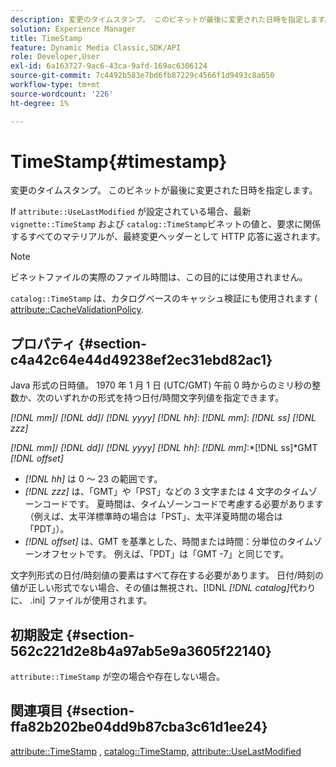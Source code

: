 ```yaml
---
description: 変更のタイムスタンプ。 このビネットが最後に変更された日時を指定します。
solution: Experience Manager
title: TimeStamp
feature: Dynamic Media Classic,SDK/API
role: Developer,User
exl-id: 6a163727-9ac6-43ca-9afd-169ac6306124
source-git-commit: 7c4492b583e7bd6fb87229c4566f1d9493c8a650
workflow-type: tm+mt
source-wordcount: '226'
ht-degree: 1%

---
```


# TimeStamp{#timestamp}

変更のタイムスタンプ。 このビネットが最後に変更された日時を指定します。

If `attribute::UseLastModified` が設定されている場合、最新 `vignette::TimeStamp` および `catalog::TimeStamp`ビネットの値と、要求に関係するすべてのマテリアルが、最終変更ヘッダーとして HTTP 応答に返されます。

>[!NOTE]
>
>ビネットファイルの実際のファイル時間は、この目的には使用されません。

`catalog::TimeStamp` は、カタログベースのキャッシュ検証にも使用されます ( [attribute::CacheValidationPolicy](/help/aem-is-ir-api/ir-api/material-cat/image-rendering-api-ref/c-ir-material-catalog/c-ir-attributes-reference/r-ir-cachevalidationpolicy.md).

## プロパティ {#section-c4a42c64e44d49238ef2ec31ebd82ac1}

Java 形式の日時値。 1970 年 1 月 1 日 (UTC/GMT) 午前 0 時からのミリ秒の整数か、次のいずれかの形式を持つ日付/時間文字列値を指定できます。

*[!DNL mm]*/ *[!DNL dd]*/ *[!DNL yyyy]* *[!DNL hh]*: *[!DNL mm]*: *[!DNL ss]* *[!DNL zzz]*

*[!DNL mm]*/ *[!DNL dd]*/ *[!DNL yyyy]* *[!DNL hh]*: *[!DNL mm]*:*[!DNL ss]*GMT *[!DNL offset]*

* *[!DNL hh]* は 0 ～ 23 の範囲です。
* *[!DNL zzz]* は、「GMT」や「PST」などの 3 文字または 4 文字のタイムゾーンコードです。 夏時間は、タイムゾーンコードで考慮する必要があります（例えば、太平洋標準時の場合は「PST」、太平洋夏時間の場合は「PDT」）。
* *[!DNL offset]* は、GMT を基準とした、時間または時間：分単位のタイムゾーンオフセットです。 例えば、「PDT」は「GMT -7」と同じです。

文字列形式の日付/時刻値の要素はすべて存在する必要があります。 日付/時刻の値が正しい形式でない場合、その値は無視され、[!DNL *[!DNL catalog]*&#x200B;代わりに、 .ini] ファイルが使用されます。

## 初期設定 {#section-562c221d2e8b4a97ab5e9a3605f22140}

`attribute::TimeStamp` が空の場合や存在しない場合。

## 関連項目 {#section-ffa82b202be04dd9b87cba3c61d1ee24}

[attribute::TimeStamp](../../../../../ir-api/material-cat/image-rendering-api-ref/c-ir-material-catalog/c-ir-attributes-reference/r-ir-timestamp.md#reference-8373ad4ee03d4e4b9a8fc96cf42b3181) , [catalog::TimeStamp](../../../../../ir-api/material-cat/image-rendering-api-ref/c-ir-material-catalog/c-ir-material-data-reference/r-ir-timestamp-dataref.md#reference-6daf7973dc4f4b4e9e8165756db7c319), [attribute::UseLastModified](../../../../../ir-api/material-cat/image-rendering-api-ref/c-ir-material-catalog/c-ir-attributes-reference/r-ir-uselastmodified.md#reference-d2ab628c9e004fedbd38324866dbca1d)
